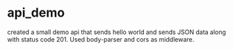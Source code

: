 # api_demo
created a small demo api that sends hello world and sends JSON data along with status code 201.
Used body-parser and cors as middleware.
